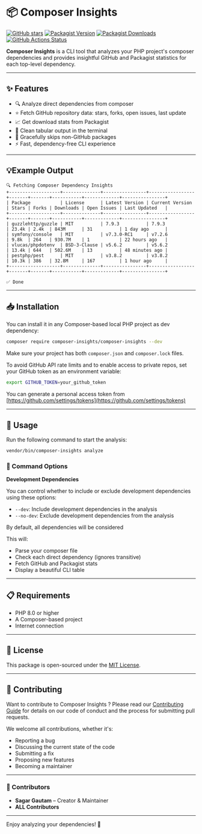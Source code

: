 # 📦 Composer Insights

[![GitHub stars](https://img.shields.io/github/stars/sagautam5/composer-insights?style=social)](https://github.com/sagautam5/composer-insights/stargazers)
[![Packagist Version](https://img.shields.io/packagist/v/composer-insights/composer-insights.svg)](https://packagist.org/packages/composer-insights/composer-insights)
[![Packagist Downloads](https://img.shields.io/packagist/dt/composer-insights/composer-insights.svg)](https://packagist.org/packages/composer-insights/composer-insights)
[![GitHub Actions Status](https://github.com/sagautam5/composer-insights/actions/workflows/ci.yml/badge.svg)](https://github.com/sagautam5/composer-insights/actions/workflows/ci.yml)

**Composer Insights** is a CLI tool that analyzes your PHP project's composer dependencies and provides insightful GitHub and Packagist statistics for each top-level dependency.

---

## ✨ Features

- 🔍 Analyze direct dependencies from composer
- ⭐ Fetch GitHub repository data: stars, forks, open issues, last update
- 📈 Get download stats from Packagist
- 🧹 Clean tabular output in the terminal
- 🛑 Gracefully skips non-GitHub packages
- ⚡ Fast, dependency-free CLI experience

---

## 💡Example Output

```
🔍 Fetching Composer Dependency Insights
+-------------------+--------------+----------------+-----------------+-------+-------+-----------+-------------+----------------+
| Package           | License      | Latest Version | Current Version | Stars | Forks | Downloads | Open Issues | Last Updated   |
+-------------------+--------------+----------------+-----------------+-------+-------+-----------+-------------+----------------+
| guzzlehttp/guzzle | MIT          | 7.9.3          | 7.9.3           | 23.4k | 2.4k  | 843M      | 31          | 1 day ago      |
| symfony/console   | MIT          | v7.3.0-RC1     | v7.2.6          | 9.8k  | 264   | 930.7M    | 1           | 22 hours ago   |
| vlucas/phpdotenv  | BSD-3-Clause | v5.6.2         | v5.6.2          | 13.4k | 644   | 502.6M    | 13          | 48 minutes ago |
| pestphp/pest      | MIT          | v3.8.2         | v3.8.2          | 10.3k | 386   | 32.8M     | 167         | 1 hour ago     |
+-------------------+--------------+----------------+-----------------+-------+-------+-----------+-------------+----------------+

✅ Done

```

---

## 📥 Installation

You can install it in any Composer-based local PHP project as dev dependency:

```bash
composer require composer-insights/composer-insights --dev
```

Make sure your project has both `composer.json` and `composer.lock` files.

To avoid GitHub API rate limits and to enable access to private repos, set your GitHub token as an environment variable:

```bash
export GITHUB_TOKEN=your_github_token
```

You can generate a personal access token from [https://github.com/settings/tokens](https://github.com/settings/tokens)

---

## 🧪 Usage

Run the following command to start the analysis:

```bash
vendor/bin/composer-insights analyze
```

### 🔧 Command Options

 **Development Dependencies**

You can control whether to include or exclude development dependencies using these options:

- `--dev`: Include development dependencies in the analysis
- `--no-dev`: Exclude development dependencies from the analysis

By default, all dependencies will be considered


This will:

- Parse your composer file
- Check each direct dependency (ignores transitive)
- Fetch GitHub and Packagist stats
- Display a beautiful CLI table

---

## 📋 Requirements

- PHP 8.0 or higher
- A Composer-based project
- Internet connection

---

## 🪪 License

This package is open-sourced under the [MIT License](LICENSE).

---

## 🤝 Contributing

Want to contribute to Composer Insights ? Please read our [Contributing Guide](CONTRIBUTING.md) for details on our code of conduct and the process for submitting pull requests.

We welcome all contributions, whether it's:

- Reporting a bug
- Discussing the current state of the code
- Submitting a fix
- Proposing new features
- Becoming a maintainer


 ---
 ### 🙌 Contributors

- **Sagar Gautam** – Creator & Maintainer
- **ALL Contributors**
---

Enjoy analyzing your dependencies! 🎉

